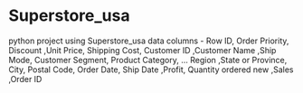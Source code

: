 # Superstore_usa
python project using Superstore_usa data
columns - 
Row ID,	Order Priority,	Discount	,Unit Price,	Shipping Cost,	Customer ID	,Customer Name	,Ship Mode,	Customer Segment,	Product Category,	...	Region	,State or Province,	City,	Postal Code,	Order Date,	Ship Date	,Profit,	Quantity ordered new	,Sales	,Order ID
